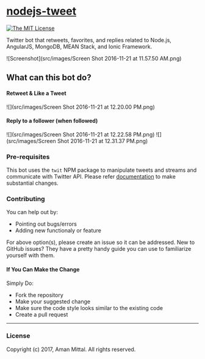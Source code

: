 # [nodejs-tweet](https://twitter.com/nodejstweets)

[![The MIT License](https://img.shields.io/badge/license-MIT-orange.svg?style=flat-square)](http://opensource.org/licenses/MIT)

Twitter bot that retweets, favorites, and replies related to Node.js, AngularJS, MongoDB, MEAN Stack, and Ionic Framework.

![Screenshot](src/images/Screen Shot 2016-11-21 at 11.57.50 AM.png)

## What can this bot do?

#### Retweet & Like a Tweet

![](src/images/Screen Shot 2016-11-21 at 12.20.00 PM.png)

#### Reply to a follower (when followed)

![](src/images/Screen Shot 2016-11-21 at 12.22.58 PM.png)
![](src/images/Screen Shot 2016-11-21 at 12.31.37 PM.png)

### Pre-requisites
This bot uses the `twit` NPM package to manipulate tweets and streams and communicate with Twitter API. Please refer [documentation](https://github.com/ttezel/twit) to make substantial changes.

### Contributing
You can help out by:

* Pointing out bugs/errors
* Adding new functionaly or feature

For above option(s), please create an issue so it can be addressed. New to GitHub issues? They have a pretty handy guide you can use to familiarize yourself with them.

#### If You Can Make the Change

Simply Do:

* Fork the repository
* Make your suggested change
* Make sure the code style looks similar to the existing code
* Create a pull request

---

### License
Copyright (c) 2017, Aman Mittal. All rights reserved.
